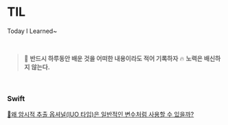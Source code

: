 # TIL
Today I Learned~

<br>

> 📌 **반드시 하루동안 배운 것을 어떠한 내용이라도 적어 기록하자**
> 🔥 **노력은 배신하지 않는다.**

<br>

<!--
    1. 노션에 작성한다.
    2. 노션에 작성한 내용을 issue로 만든다.
    3. 만든 issue의 번호를 기억하고 마크다운을 수정한다.
    
    링크: https://github.com/JinUng41/TIL/issues/이슈번호
    하이퍼링크 만들 때: [제목](링크)
-->

### Swift
[🤔왜 암시적 추출 옵셔널(IUO 타입)은 일반적인 변수처럼 사용할 수 있을까?](https://github.com/JinUng41/TIL/issues/1)
